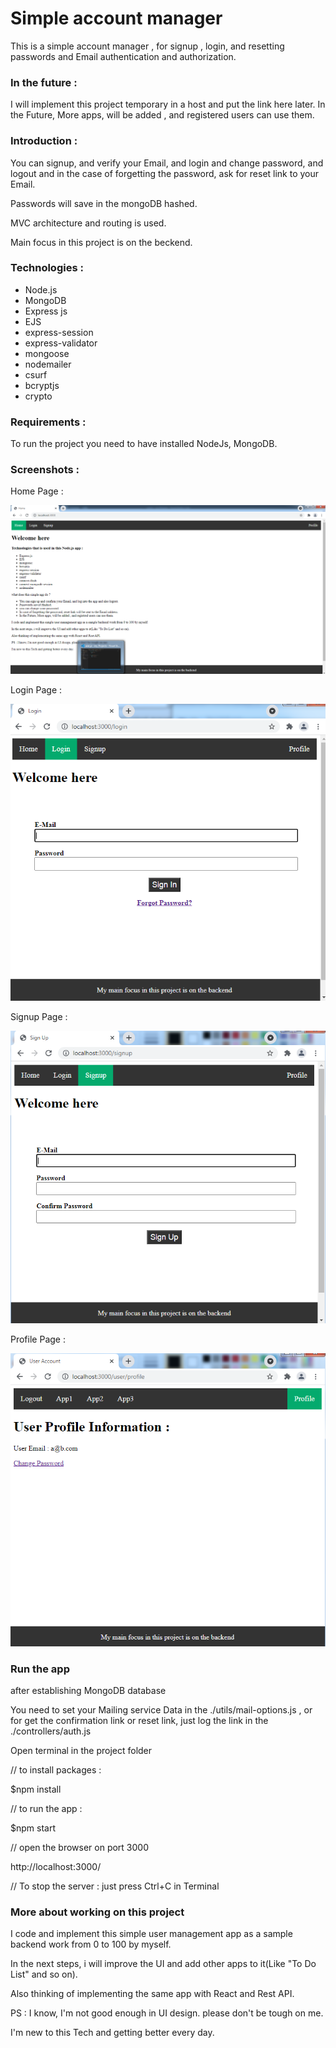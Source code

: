 # Simple account manager
This is a simple account manager , for signup , login, and resetting passwords and Email authentication and authorization.

### In the future :
I will implement this project temporary in a host and put the link here later.
In the Future, More apps, will be added , and registered users can use them.

### Introduction :
You can signup, and verify your Email, and login and change password, and logout and in the case of forgetting the password, ask for reset link to your Email. 

Passwords will save in the mongoDB hashed.

MVC architecture and routing is used.

Main focus in this project is on the beckend.


### Technologies :
* Node.js
* MongoDB
* Express js
* EJS
* express-session
* express-validator
* mongoose
* nodemailer
* csurf
* bcryptjs
* crypto


### Requirements :
To run the project you need to have installed NodeJs, MongoDB.

### Screenshots :

Home Page :

![Example screenshot](./git-images/home-index.png)

Login Page :

![Example screenshot](./git-images/login.png)

Signup Page :

![Example screenshot](./git-images/signup.png)

Profile Page :

![Example screenshot](./git-images/user-profile.png)


### Run the app
after establishing MongoDB database

You need to set your Mailing service Data in the ./utils/mail-options.js , or for get the confirmation link or reset link, just log the link in the ./controllers/auth.js

Open terminal in the project folder


// to install packages :

$npm install

// to run the app :

$npm start

// open the browser on port 3000

http://localhost:3000/

// To stop the server :
just press Ctrl+C in Terminal

### More about working on this project
I code and implement this simple user management app as a sample backend work from 0 to 100 by myself.

In the next steps, i will improve the UI and add other apps to it(Like "To Do List" and so on).

Also thinking of implementing the same app with React and Rest API.

PS : I know, I'm not good enough in UI design. please don't be tough on me.

I'm new to this Tech and getting better every day.
